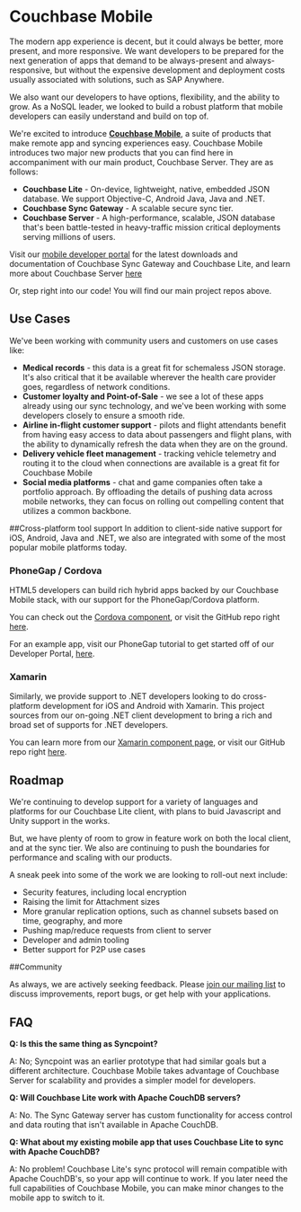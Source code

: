 Couchbase Mobile 
======

The modern app experience is decent, but it could always be better, more present, and more responsive. We want developers to be prepared for the next generation of apps that demand to be always-present and always-responsive, but without the expensive development and deployment costs usually associated with solutions, such as SAP Anywhere.

We also want our developers to have options, flexibility, and the ability to grow. As a NoSQL leader, we looked to build a robust platform that mobile developers can easily understand and build on top of. 

We're excited to introduce [**Couchbase Mobile**](http://www.couchbase.com/mobile), a suite of products that make remote app and syncing experiences easy. Couchbase Mobile introduces two major new products that you can find here in accompaniment with our main product, Couchbase Server. They are as follows:

* **Couchbase Lite** - On-device, lightweight, native, embedded JSON database. We support Objective-C, Android Java, Java and .NET.
* **Couchbase Sync Gateway** - A scalable secure sync tier.
* **Couchbase Server** - A high-performance, scalable, JSON database that's been battle-tested in heavy-traffic mission critical deployments serving millions of users.

Visit our [mobile developer portal](http://developer.couchbase.com/mobile/) for the latest downloads and documentation of Couchbase Sync Gateway and Couchbase Lite, and learn more about Couchbase Server [here](http://www.couchbase.com/couchbase-server/overview)

Or, step right into our code! You will find our main project repos above.

## Use Cases

We've been working with community users and customers on use cases like:

* **Medical records** - this data is a great fit for schemaless JSON storage. It's also critical that it be available wherever the health care provider goes, regardless of network conditions.
* **Customer loyalty and Point-of-Sale** - we see a lot of these apps already using our sync technology, and we've been working with some developers closely to ensure a smooth ride.
* **Airline in-flight customer support** - pilots and flight attendants benefit from having easy access to data about passengers and flight plans, with the ability to dynamically refresh the data when they are on the ground.
* **Delivery vehicle fleet management** - tracking vehicle telemetry and routing it to the cloud when connections are available is a great fit for Couchbase Mobile
* **Social media platforms** - chat and game companies often take a portfolio approach. By offloading the details of pushing data across mobile networks, they can focus on rolling out compelling content that utilizes a common backbone.

##Cross-platform tool support
In addition to client-side native support for iOS, Android, Java and .NET, we also are integrated with some of the most popular mobile platforms today.

### PhoneGap / Cordova

HTML5 developers can build rich hybrid apps backed by our Couchbase Mobile stack, with our support for the PhoneGap/Cordova platform. 

You can check out the [Cordova component](http://plugins.cordova.io/#/package/com.couchbase.lite.phonegap), or visit the GitHub repo right [here](https://github.com/couchbaselabs/Couchbase-Lite-PhoneGap-Plugin).

For an example app, visit our PhoneGap tutorial to get started off of our Developer Portal, [here](http://developer.couchbase.com/mobile/get-started/get-started-mobile/phonegap/index.html).

### Xamarin

Similarly, we provide support to .NET developers looking to do cross-platform development for iOS and Android with Xamarin. This project sources from our on-going .NET client development to bring a rich and broad set of supports for .NET developers.

You can learn more from our [Xamarin component page](http://components.xamarin.com/view/couchbase-lite-net/), or visit our GitHub repo right [here](https://github.com/couchbaselabs/couchbase-lite-net/).

## Roadmap

We're continuing to develop support for a variety of languages and platforms for our Couchbase Lite client, with plans to buid Javascript and Unity support in the works.

But, we have plenty of room to grow in feature work on both the local client, and at the sync tier. We also are continuing to push the boundaries for performance and scaling with our products.

A sneak peek into some of the work we are looking to roll-out next include:

* Security features, including local encryption
* Raising the limit for Attachment sizes
* More granular replication options, such as channel subsets based on time, geography, and more
* Pushing map/reduce requests from client to server
* Developer and admin tooling
* Better support for P2P use cases

##Community

As always, we are actively seeking feedback. Please [join our mailing list](https://groups.google.com/forum/#!forum/mobile-couchbase) to discuss improvements, report bugs, or get help with your applications.


## FAQ

**Q: Is this the same thing as Syncpoint?**

A: No; Syncpoint was an earlier prototype that had similar goals but a different architecture. Couchbase Mobile takes advantage of Couchbase Server for scalability and provides a simpler model for developers.

**Q: Will Couchbase Lite work with Apache CouchDB servers?**

A: No. The Sync Gateway server has custom functionality for access control and data routing that isn't available in Apache CouchDB.

**Q: What about my existing mobile app that uses Couchbase Lite to sync with Apache CouchDB?**

A: No problem! Couchbase Lite's sync protocol will remain compatible with Apache CouchDB's, so your app will continue to work. If you later need the full capabilities of Couchbase Mobile, you can make minor changes to the mobile app to switch to it.
